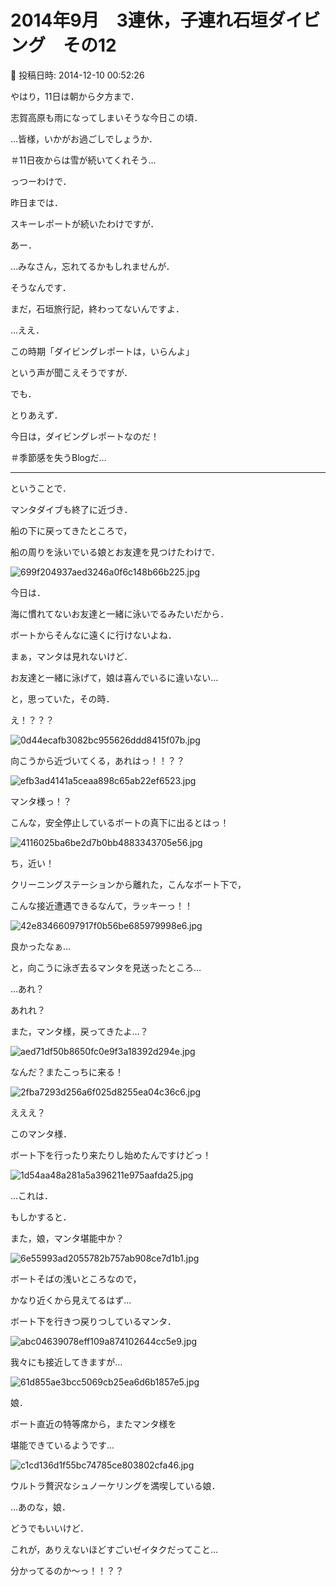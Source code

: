 # 2014年9月　3連休，子連れ石垣ダイビング　その12

📅 投稿日時: 2014-12-10 00:52:26

やはり，11日は朝から夕方まで．


志賀高原も雨になってしまいそうな今日この頃．


…皆様，いかがお過ごしでしょうか．


＃11日夜からは雪が続いてくれそう…





っつーわけで．


昨日までは．


スキーレポートが続いたわけですが．





あー．


…みなさん，忘れてるかもしれませんが．


そうなんです．


まだ，石垣旅行記，終わってないんですよ．


…ええ．


この時期「ダイビングレポートは，いらんよ」


という声が聞こえそうですが．





でも．


とりあえず．


今日は，ダイビングレポートなのだ！


＃季節感を失うBlogだ…





---


ということで．


マンタダイブも終了に近づき．


船の下に戻ってきたところで，


船の周りを泳いでいる娘とお友達を見つけたわけで．







![699f204937aed3246a0f6c148b66b225.jpg](images/699f204937aed3246a0f6c148b66b225.jpg)




今日は．


海に慣れてないお友達と一緒に泳いでるみたいだから．


ボートからそんなに遠くに行けないよね．





まぁ，マンタは見れないけど．


お友達と一緒に泳げて，娘は喜んでいるに違いない…





と，思っていた，その時．





え！？？？




![0d44ecafb3082bc955626ddd8415f07b.jpg](images/0d44ecafb3082bc955626ddd8415f07b.jpg)




向こうから近づいてくる，あれはっ！！？？




![efb3ad4141a5ceaa898c65ab22ef6523.jpg](images/efb3ad4141a5ceaa898c65ab22ef6523.jpg)




マンタ様っ！？


こんな，安全停止しているボートの真下に出るとはっ！




![4116025ba6be2d7b0bb4883343705e56.jpg](images/4116025ba6be2d7b0bb4883343705e56.jpg)




ち，近い！


クリーニングステーションから離れた，こんなボート下で，


こんな接近遭遇できるなんて，ラッキーっ！！




![42e83466097917f0b56be685979998e6.jpg](images/42e83466097917f0b56be685979998e6.jpg)




良かったなぁ…


と，向こうに泳ぎ去るマンタを見送ったところ…





…あれ？


あれれ？


また，マンタ様，戻ってきたよ…？




![aed71df50b8650fc0e9f3a18392d294e.jpg](images/aed71df50b8650fc0e9f3a18392d294e.jpg)




なんだ？またこっちに来る！




![2fba7293d256a6f025d8255ea04c36c6.jpg](images/2fba7293d256a6f025d8255ea04c36c6.jpg)




えええ？


このマンタ様．


ボート下を行ったり来たりし始めたんですけどっ！




![1d54aa48a281a5a396211e975aafda25.jpg](images/1d54aa48a281a5a396211e975aafda25.jpg)







…これは．


もしかすると．





また，娘，マンタ堪能中か？




![6e55993ad2055782b757ab908ce7d1b1.jpg](images/6e55993ad2055782b757ab908ce7d1b1.jpg)




ボートそばの浅いところなので，


かなり近くから見えてるはず…





ボート下を行きつ戻りつしているマンタ．




![abc04639078eff109a874102644cc5e9.jpg](images/abc04639078eff109a874102644cc5e9.jpg)




我々にも接近してきますが…




![61d855ae3bcc5069cb25ea6d6b1857e5.jpg](images/61d855ae3bcc5069cb25ea6d6b1857e5.jpg)




娘．


ボート直近の特等席から，またマンタ様を


堪能できているようです…




![c1cd136d1f55bc74785ce803802cfa46.jpg](images/c1cd136d1f55bc74785ce803802cfa46.jpg)




ウルトラ贅沢なシュノーケリングを満喫している娘．





…あのな，娘．


どうでもいいけど．


これが，ありえないほどすごいゼイタクだってこと…


分かってるのか～っ！！？？
